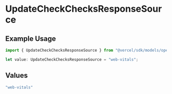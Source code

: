 # UpdateCheckChecksResponseSource

## Example Usage

```typescript
import { UpdateCheckChecksResponseSource } from "@vercel/sdk/models/operations";

let value: UpdateCheckChecksResponseSource = "web-vitals";
```

## Values

```typescript
"web-vitals"
```